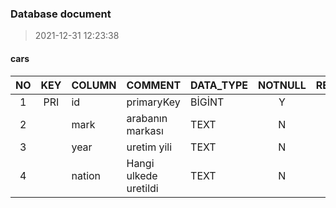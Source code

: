 ### Database document
> 2021-12-31 12:23:38
#### cars  
NO | KEY | COLUMN | COMMENT | DATA_TYPE | NOTNULL | REMARK
:---: | :---: | --- | --- | --- | :---: | ---
1|PRI|id|primaryKey|BİGİNT|Y|
2| |mark|arabanın markası|TEXT|N|
3| |year|uretim yili|TEXT|N|
4| |nation|Hangi ulkede uretildi|TEXT|N|
